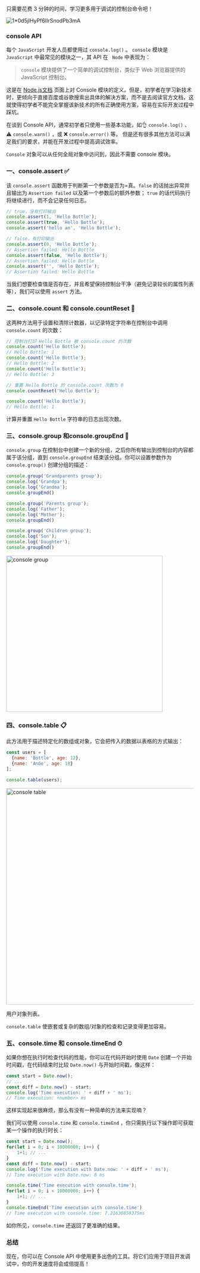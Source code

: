 只需要花费 3 分钟的时间，学习更多用于调试的控制台命令吧！

![1*0d5jlHyPf6IIrSnodPb3mA](https://user-images.githubusercontent.com/19721451/65444339-6be76980-de62-11e9-8332-a1c025eeee5c.png)


### console API

每个 `JavaScript` 开发人员都使用过 `console.log()` 。 `console` 模块是 `JavaScript` 中最常见的模块之一，其 API 在 ` Node` 中表现为：

> `console` 模块提供了一个简单的调试控制台，类似于 Web 浏览器提供的 JavaScript 控制台。

这是在 [Node.js文档](https://nodejs.org/dist/latest-v12.x/docs/api/console.html) 页面上对 Console 模块的定义。但是，初学者在学习新技术时，更倾向于直接百度或谷歌搜索出具体的解决方案，而不是去阅读官方文档，这就使得初学者不能完全掌握该新技术的所有正确使用方案，容易在实际开发过程中踩坑。

在谈到 Console API，通常初学者只使用一些基本功能，如👌 `console.log()` 、⚠️ `console.warn()` ，或 ❌ `console.error()` 等。 但是还有很多其他方法可以满足我们的要求，并能在开发过程中提高调试效率。

`Console` 对象可以从任何全局对象中访问到，因此不需要 console 模块。



### 一、console.assert ✅

该 `console.assert` 函数用于判断第一个参数是否为=真。`false` 的话抛出异常并且输出为 `Assertion failed` 以及第一个参数后的额外参数； `true` 的话代码执行将继续进行，而不会记录任何日志。

```js
// true，没有打印输出
console.assert(1, 'Hello Bottle');
console.assert(true, 'Hello Bottle');
console.assert('hello an', 'Hello Bottle');

// false，有打印输出
console.assert(0, 'Hello Bottle');
// Assertion failed: Hello Bottle
console.assert(false, 'Hello Bottle');
// Assertion failed: Hello Bottle
console.assert('', 'Hello Bottle');
// Assertion failed: Hello Bottle
```

当我们想要检查值是否存在，并且希望保持控制台干净（避免记录较长的属性列表等），我们可以使用 `assert` 方法。



### 二、console.count 和 console.countReset 💯

这两种方法用于设置和清除计数器，以记录特定字符串在控制台中调用 `console.count` 的次数：

```js
// 控制台打印 Hello Bottle 被 console.count 的次数
console.count('Hello Bottle');
// Hello Bottle: 1
console.count('Hello Bottle');
// Hello Bottle: 2
console.count('Hello Bottle');
// Hello Bottle: 3

// 重置 Hello Bottle 的 console.count 次数为 0
console.countReset('Hello Bottle');

console.count('Hello Bottle');
// Hello Bottle: 1
```

计算并重置 `Hello Bottle` 字符串的日志出现次数。



### 三、console.group 和console.groupEnd 🎳

`console.group` 在控制台中创建一个新的分组，之后你所有输出到控制台的内容都属于该分组，直到 `console.groupEnd` 结束该分组。你可以设置参数作为 `console.group()` 创建分组的描述：

```js
console.group('Grandparents group');
console.log('Grandpa');
console.log('Grandma');
console.groupEnd()

console.group('Parents group');
console.log('Father');
console.log('Mother');
console.groupEnd()

console.group('Children group');
console.log('Son');
console.log('Daughter');
console.groupEnd()
```

<img width="420" alt="console group" src="https://user-images.githubusercontent.com/19721451/65444658-1495c900-de63-11e9-88ef-df7ae304bf66.png">



### 四、console.table 📋

此方法用于描述特定化的数组或对象，它会把传入的数据以表格的方式输出：

```js
const users = [
  {name: 'Bottle', age: 12},
  {name: 'AnGe', age: 18}
];

console.table(users);
```

<img width="582" alt="console table" src="https://user-images.githubusercontent.com/19721451/65444669-1cee0400-de63-11e9-9125-1b6d88da4d67.png">

用户对象列表。

`console.table` 使嵌套或复杂的数组/对象的检查和记录变得更加容易。



### 五、console.time 和 console.timeEnd ⏱

如果你想在执行时检查代码的性能，你可以在代码开始时使用 `Date` 创建一个开始时间戳，在代码结束时比较 `Date.now()` 与开始时间戳，像这样：

```js
const start = Date.now();
// ...
const diff = Date.now() - start;
console.log('Time execution: ' + diff + ' ms');
// Time execution: <number> ms
```

这样实现起来很麻烦，那么有没有一种简单的方法来实现喃？

我们可以使用 `console.time` 和 `console.timeEnd` ，你只需执行以下操作即可获取某一个操作的执行时长：

```js
const start = Date.now();
for(let i = 0; i < 10000000; i++) {
    1+1; // ...
}
const diff = Date.now() - start;
console.log('Time execution with Date.now: ' + diff + ' ms');
// Time execution with Date.now: 8 ms

console.time('Time execution with console.time');
for(let i = 0; i < 10000000; i++) {
    1+1; // ...
}
console.timeEnd('Time execution with console.time')
// Time execution with console.time: 7.21630859375ms
```

如你所见，`console.time` 还返回了更准确的结果。

### 总结

现在，你可以在 Console API 中使用更多出色的工具。将它们应用于项目开发调试中，你的开发速度将会成倍提高！
